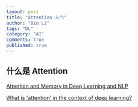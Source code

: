 ```yaml
---
layout: post
title: "Attention 入门"
author: "Bin Li"
tags: "DL"
category: "AI"
comments: true
published: true
---
```


## 什么是 Attention



[Attention and Memory in Deep Learning and NLP](http://www.wildml.com/2016/01/attention-and-memory-in-deep-learning-and-nlp/)

[What is 'attention' in the context of deep learning?](https://www.quora.com/What-is-attention-in-the-context-of-deep-learning)


